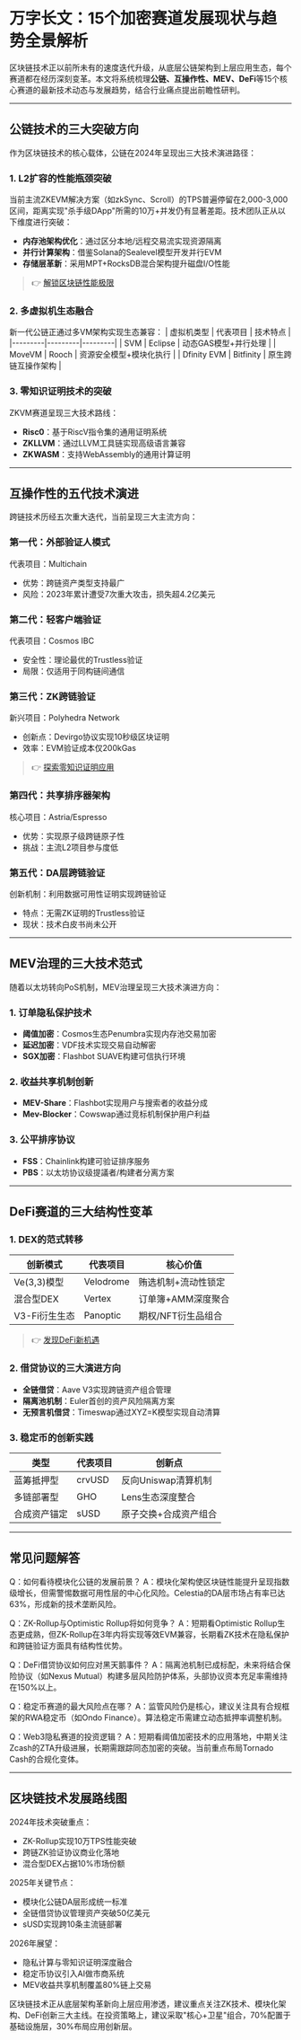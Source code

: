 # 万字长文：15个加密赛道发展现状与趋势全景解析

区块链技术正以前所未有的速度迭代升级，从底层公链架构到上层应用生态，每个赛道都在经历深刻变革。本文将系统梳理**公链、互操作性、MEV、DeFi**等15个核心赛道的最新技术动态与发展趋势，结合行业痛点提出前瞻性研判。

---

## 公链技术的三大突破方向

作为区块链技术的核心载体，公链在2024年呈现出三大技术演进路径：

### 1. L2扩容的性能瓶颈突破
当前主流ZKEVM解决方案（如zkSync、Scroll）的TPS普遍停留在2,000-3,000区间，距离实现"杀手级DApp"所需的10万+并发仍有显著差距。技术团队正从以下维度进行突破：
- **内存池架构优化**：通过区分本地/远程交易流实现资源隔离
- **并行计算架构**：借鉴Solana的Sealevel模型开发并行EVM
- **存储层革新**：采用MPT+RocksDB混合架构提升磁盘I/O性能

> 👉 [解锁区块链性能极限](https://bit.ly/okx_welcome)

### 2. 多虚拟机生态融合
新一代公链正通过多VM架构实现生态兼容：
| 虚拟机类型 | 代表项目 | 技术特点 |
|---------|---------|---------|
| SVM       | Eclipse | 动态GAS模型+并行处理 |
| MoveVM  | Rooch   | 资源安全模型+模块化执行 |
| Dfinity EVM | Bitfinity | 原生跨链互操作架构 |

### 3. 零知识证明技术的突破
ZKVM赛道呈现三大技术路线：
- **Risc0**：基于RiscV指令集的通用证明系统
- **ZKLLVM**：通过LLVM工具链实现高级语言兼容
- **ZKWASM**：支持WebAssembly的通用计算证明

---

## 互操作性的五代技术演进

跨链技术历经五次重大迭代，当前呈现三大主流方向：

### 第一代：外部验证人模式
代表项目：Multichain
- 优势：跨链资产类型支持最广
- 风险：2023年累计遭受7次重大攻击，损失超4.2亿美元

### 第二代：轻客户端验证
代表项目：Cosmos IBC
- 安全性：理论最优的Trustless验证
- 局限：仅适用于同构链间通信

### 第三代：ZK跨链验证
新兴项目：Polyhedra Network
- 创新点：Devirgo协议实现10秒级区块证明
- 效率：EVM验证成本仅200kGas

> 👉 [探索零知识证明应用](https://bit.ly/okx_welcome)

### 第四代：共享排序器架构
核心项目：Astria/Espresso
- 优势：实现原子级跨链原子性
- 挑战：主流L2项目参与度低

### 第五代：DA层跨链验证
创新机制：利用数据可用性证明实现跨链验证
- 特点：无需ZK证明的Trustless验证
- 现状：技术白皮书尚未公开

---

## MEV治理的三大技术范式

随着以太坊转向PoS机制，MEV治理呈现三大技术演进方向：

### 1. 订单隐私保护技术
- **阈值加密**：Cosmos生态Penumbra实现内存池交易加密
- **延迟加密**：VDF技术实现交易自动解密
- **SGX加密**：Flashbot SUAVE构建可信执行环境

### 2. 收益共享机制创新
- **MEV-Share**：Flashbot实现用户与搜索者的收益分成
- **Mev-Blocker**：Cowswap通过竞标机制保护用户利益

### 3. 公平排序协议
- **FSS**：Chainlink构建可验证排序服务
- **PBS**：以太坊协议级提議者/构建者分离方案

---

## DeFi赛道的三大结构性变革

### 1. DEX的范式转移
| 创新模式        | 代表项目       | 核心价值                 |
|----------------|--------------|------------------------|
| Ve(3,3)模型    | Velodrome    | 贿选机制+流动性锁定    |
| 混合型DEX      | Vertex       | 订单簿+AMM深度聚合     |
| V3-Fi衍生生态  | Panoptic     | 期权/NFT衍生品组合    |

> 👉 [发现DeFi新机遇](https://bit.ly/okx_welcome)

### 2. 借贷协议的三大演进方向
- **全链借贷**：Aave V3实现跨链资产组合管理
- **隔离池机制**：Euler首创的资产风险隔离方案
- **无预言机借贷**：Timeswap通过XYZ=K模型实现自动清算

### 3. 稳定币的创新实践
| 类型            | 代表项目      | 创新点                  |
|----------------|-------------|-------------------------|
| 蓝筹抵押型      | crvUSD      | 反向Uniswap清算机制    |
| 多链部署型      | GHO         | Lens生态深度整合       |
| 合成资产锚定    | sUSD        | 原子交换+合成资产组合  |

---

## 常见问题解答

Q：如何看待模块化公链的发展前景？
A：模块化架构使区块链性能提升呈现指数级增长，但需警惕数据可用性层的中心化风险。Celestia的DA层市场占有率已达63%，形成新的技术垄断风险。

Q：ZK-Rollup与Optimistic Rollup将如何竞争？
A：短期看Optimistic Rollup生态更成熟，但ZK-Rollup在3年内将实现等效EVM兼容，长期看ZK技术在隐私保护和跨链验证方面具有结构性优势。

Q：DeFi借贷协议如何应对黑天鹅事件？
A：隔离池机制已成标配，未来将结合保险协议（如Nexus Mutual）构建多层风险防护体系，头部协议资本充足率需维持在150%以上。

Q：稳定币赛道的最大风险点在哪？
A：监管风险仍是核心，建议关注具有合规框架的RWA稳定币（如Ondo Finance）。算法稳定币需建立动态抵押率调整机制。

Q：Web3隐私赛道的投资逻辑？
A：短期看阈值加密技术的应用落地，中期关注Zcash的ZTA升级进展，长期需跟踪同态加密的突破。当前重点布局Tornado Cash的合规化变体。

---

## 区块链技术发展路线图

2024年技术突破重点：
- ZK-Rollup实现10万TPS性能突破
- 跨链ZK验证协议商业化落地
- 混合型DEX占据10%市场份额

2025年关键节点：
- 模块化公链DA层形成统一标准
- 全链借贷协议管理资产突破50亿美元
- sUSD实现跨10条主流链部署

2026年展望：
- 隐私计算与零知识证明深度融合
- 稳定币协议引入AI做市商系统
- MEV收益共享机制覆盖80%链上交易

区块链技术正从底层架构革新向上层应用渗透，建议重点关注ZK技术、模块化架构、DeFi创新三大主线。在投资策略上，建议采取"核心+卫星"组合，70%配置于基础设施层，30%布局应用创新层。